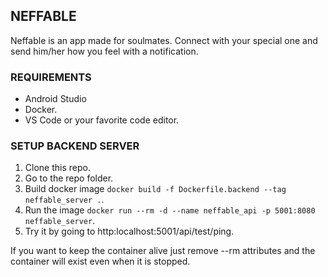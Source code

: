 ## NEFFABLE

Neffable is an app made for soulmates. Connect with your special one and send him/her how you feel with a notification.

### REQUIREMENTS

- Android Studio
- Docker.
- VS Code or your favorite code editor.

### SETUP BACKEND SERVER

1. Clone this repo.
2. Go to the repo folder.
3. Build docker image `docker build -f Dockerfile.backend --tag neffable_server .`.
4. Run the image `docker run --rm -d --name neffable_api -p 5001:8080 neffable_server`.
5. Try it by going to http:localhost:5001/api/test/ping.

If you want to keep the container alive just remove --rm attributes and the container will exist even when it is stopped.
